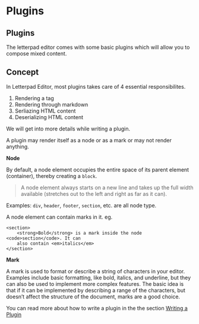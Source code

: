 # Plugins

## Plugins

The letterpad editor comes with some basic plugins which will allow you to compose mixed content.

## Concept

In Letterpad Editor, most plugins takes care of 4 essential responsibilites.

1. Rendering a tag
2. Rendering through markdown
3. Serliazing HTML content
4. Deserializing HTML content

We will get into more details while writing a plugin.

A plugin may render itself as a node or as a mark or may not render anything.

**Node**

By default, a node element occupies the entire space of its parent element \(container\), thereby creating a `block`.

> A node element always starts on a new line and takes up the full width available \(stretches out to the left and right as far as it can\).

Examples: `div`, `header`, `footer`, `section`, etc. are all node type.

A node element can contain marks in it. eg.

```markup
<section>
    <strong>Bold</strong> is a mark inside the node <code>section</code>. It can
    also contain <em>italics</em>
</section>
```

**Mark**

A mark is used to format or describe a string of characters in your editor. Examples include basic formatting, like bold, italics, and underline, but they can also be used to implement more complex features. The basic idea is that if it can be implemented by describing a range of the characters, but doesn’t affect the structure of the document, marks are a good choice.

You can read more about how to write a plugin in the the section [Writing a Plugin](writeplugin.md)

